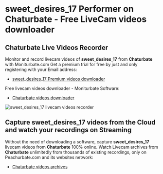 # sweet_desires_17 Performer on Chaturbate - Free LiveCam videos downloader

## Chaturbate Live Videos Recorder

Monitor and record livecam videos of **sweet_desires_17** from **Chaturbate** with Moniturbate.com
Get a premium trial for free by just and only registering with your Email address:
* [sweet_desires_17 Premium videos downloader](https://moniturbate.com/request-demo-licence-key.html)

Free livecam videos downloader - Moniturbate Software:
* [Chaturbate videos downloader](https://moniturbate.com/moniturbate-download-software.html)

![sweet_desires_17 livecam videos recorder](https://peachurnet.com/templates/moniturbate-software.png)


## Capture sweet_desires_17 videos from the Cloud and watch your recordings on Streaming

Without the need of downloading a software, capture **sweet_desires_17** livecam videos from **Chaturbate** 100% online.
Watch Livecam archives from **Chaturbate** unlimitedly from thousands of existing recordings, only on Peachurbate.com and its websites network:
* [Chaturbate videos archives](https://peachurnet.com/)